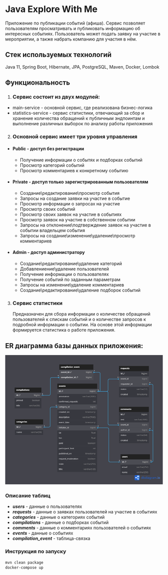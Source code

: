 # Java Explore With Me

Приложение по публикации событий (афиша). Сервис позволяет пользователям просматривать и публиковать информацию об интересных событиях.
Пользователь может подать заявку на участие в мероприятии, а также набрать компанию для участия в нём.

## Стек используемых технологий

Java 11, Spring Boot, Hibernate, JPA, PostgreSQL, Maven, Docker, Lombok

## Функциональность

1. ### Сервис состоит из двух модулей:

* main-service - основной сервис, где реализована бизнес-логика
* statistics-service - сервис статистики, отвечающий за сбор и хранение количества обращений к публичным эндпоинтам и выполнение различных выборок по анализу работы приложения

2. ### Основной сервис имеет три уровня управления

* #### Public - доступ без регистрации
    * Получение информации о событях и подборках событий
    * Просмотр категорий событий
    * Просмотр комментариев к конкретному событию
  
* #### Private - доступ только зарегистрированным пользователям
    * Создание\редактирование\просмотр события
    * Запросы на создание заявки на участие в событие
    * Просмотр информации о запросах на участие
    * Просмотр своих событий
    * Просмотр своих заявок на участие в событиях
    * Просмотр заявок на участие в собственном событии
    * Запросы на отклонение\подтверждение заявок на участие в событии владельцем события
    * Запросы на создание\изменение\удаление\просмотр комментариев
  
* #### Admin - доступ администратору
    * Создание\редактирование\удаление категорий
    * Добавлениение\удаление пользователей
    * Получение информации о пользователях
    * Получение событий по заданным параметрам
    * Запросы на изменение\удаление комментариев
    * Создание\редактирование\удаление подборок событий

3. ### Сервис статистики
   Предназначен для сбора информации о количестве обращений пользователей к спискам событий и о количестве запросов к подробной информации о событии. 
   На основе этой информации формируется статистика о работе приложения.

## ER диаграмма базы данных приложения:
![ER_diagram](docs/ER-diagram.png)

### Описание таблиц
- ***users*** - данные о пользователях
- ***requests*** - данные о заявках пользователей на участие в событиях
- ***categories*** - данные о категориях событий
- ***compilations*** - данные о подборках событий
- ***comments*** - данные о комментариях пользователей о событиях
- ***events*** - данные о событиях
- ***compilation_event*** - таблица-связка

### Инструкция по запуску

    mvn clean package
    docker-compose up